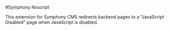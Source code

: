 #Symphony Noscript

This extension for Symphony CMS redirects backend pages to a "JavaScript Disabled" page when JavaScript is disabled.
